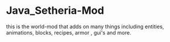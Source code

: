 # Java_Setheria-Mod

this is the world-mod that adds on many things
including entities, animations, blocks, recipes, armor , gui's and more.
